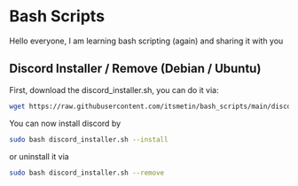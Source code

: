 # Bash Scripts
Hello everyone, I am learning bash scripting (again) and sharing it with you

## Discord Installer / Remove (Debian / Ubuntu)
First, download the discord_installer.sh, you can do it via:
```bash
wget https://raw.githubusercontent.com/itsmetin/bash_scripts/main/discord_installer.sh
```

You can now install discord by
```bash
sudo bash discord_installer.sh --install
```

or uninstall it via
```bash
sudo bash discord_installer.sh --remove
```
